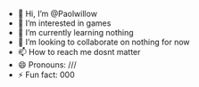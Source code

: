 - 👋 Hi, I’m @Paolwillow
- 👀 I’m interested in games
- 🌱 I’m currently learning nothing
- 💞️ I’m looking to collaborate on nothing for now
- 📫 How to reach me dosnt matter
- 😄 Pronouns: ///
- ⚡ Fun fact: 000

<!---
Paolwillow/Paolwillow is a ✨ special ✨ repository because its `README.md` (this file) appears on your GitHub profile.
You can click the Preview link to take a look at your changes.
--->
